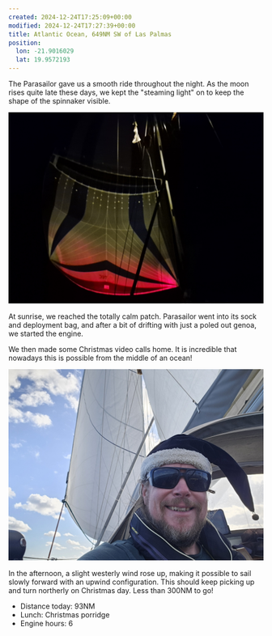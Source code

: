 ```yaml
---
created: 2024-12-24T17:25:09+00:00
modified: 2024-12-24T17:27:39+00:00
title: Atlantic Ocean, 649NM SW of Las Palmas
position:
  lon: -21.9016029
  lat: 19.9572193
---
```


The Parasailor gave us a smooth ride throughout the night. As the moon rises quite late these days, we kept the "steaming light" on to keep the shape of the spinnaker visible.

![Image](../2024/4763e2fa0f778d39a11657b6518accb7.jpg) 

At sunrise, we reached the totally calm patch. Parasailor went into its sock and deployment bag, and after a bit of drifting with just a poled out genoa, we started the engine.

We then made some Christmas video calls home. It is incredible that nowadays this is possible from the middle of an ocean!

![Image](../2024/5030d79f4021fae5c78fe207d2a48957.jpg) 

In the afternoon, a slight westerly wind rose up, making it possible to sail slowly forward with an upwind configuration. This should keep picking up and turn northerly on Christmas day. Less than 300NM to go!

* Distance today: 93NM
* Lunch: Christmas porridge 
* Engine hours: 6
